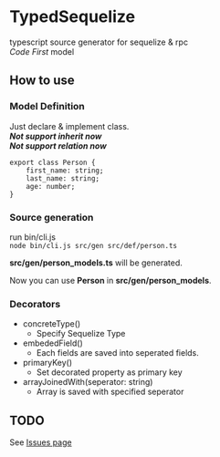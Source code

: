 # TypedSequelize
typescript source generator for sequelize &amp; rpc  
*Code First* model

## How to use
### Model Definition
Just declare &amp; implement class.  
**_Not support inherit now_**  
**_Not support relation now_**  
```
export class Person {
    first_name: string;
    last_name: string;
    age: number;
}
```
### Source generation
run bin/cli.js  
`node bin/cli.js src/gen src/def/person.ts`

**src/gen/person_models.ts** will be generated.

Now you can use **Person** in **src/gen/person_models**.

### Decorators
- concreteType()
    - Specify Sequelize Type
- embededField()
    - Each fields are saved into seperated fields.
- primaryKey()
    - Set decorated property as primary key
- arrayJoinedWith(seperator: string)
    - Array is saved with specified seperator

## TODO
See [Issues page](https://github.com/Perlmint/TypedSequelize/issues)
